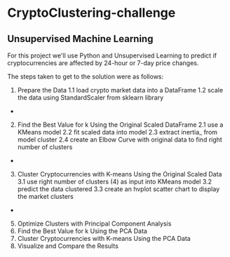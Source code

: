 # CryptoClustering-challenge
## Unsupervised Machine Learning 

For this project we'll use Python and Unsupervised Learning to predict if cryptocurrencies are affected by 24-hour or 7-day price changes.

The steps taken to get to the solution were as follows:
1. Prepare the Data
1.1 load crypto market data into a DataFrame
1.2 scale the data using StandardScaler from sklearn library
-
2. Find the Best Value for k Using the Original Scaled DataFrame
2.1 use a KMeans model
2.2 fit scaled data into model
2.3 extract inertia_ from model cluster
2.4 create an Elbow Curve with original data to find right number of clusters
-
3. Cluster Cryptocurrencies with K-means Using the Original Scaled Data
3.1 use right number of clusters (4) as input into KMeans model
3.2 predict the data clustered
3.3 create an hvplot scatter chart to display the market clusters
-
5. Optimize Clusters with Principal Component Analysis
6. Find the Best Value for k Using the PCA Data
7. Cluster Cryptocurrencies with K-means Using the PCA Data
8. Visualize and Compare the Results

